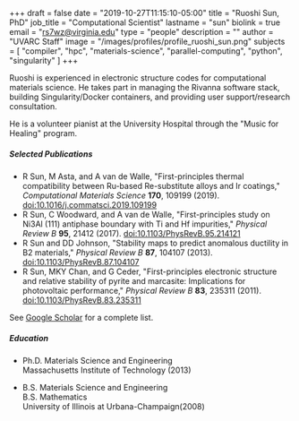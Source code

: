 +++
draft = false
date = "2019-10-27T11:15:10-05:00"
title = "Ruoshi Sun, PhD"
job_title = "Computational Scientist"
lastname = "sun"
biolink = true
email = "rs7wz@virginia.edu"
type = "people"
description = ""
author = "UVARC Staff"
image = "/images/profiles/profile_ruoshi_sun.png"
subjects = [
  "compiler",
  "hpc",
  "materials-science",
  "parallel-computing",
  "python",
  "singularity"
]
+++

Ruoshi is experienced in electronic structure codes for computational materials science. He takes part in managing the Rivanna software stack, building Singularity/Docker containers, and providing user support/research consultation.

He is a volunteer pianist at the University Hospital through the "Music for Healing" program.

##### Selected Publications
- R Sun, M Asta, and A van de Walle, "First-principles thermal compatibility between Ru-based Re-substitute alloys and Ir coatings," *Computational Materials Science* **170**, 109199 (2019). [doi:10.1016/j.commatsci.2019.109199](https://doi.org/10.1016/j.commatsci.2019.109199)
- R Sun, C Woodward, and A van de Walle, "First-principles study on Ni3Al (111) antiphase boundary with Ti and Hf impurities," *Physical Review B* **95**, 21412 (2017). [doi:10.1103/PhysRevB.95.214121](https://doi.org/10.1103/PhysRevB.95.214121)
- R Sun and DD Johnson, "Stability maps to predict anomalous ductility in B2 materials," *Physical Review B* **87**, 104107 (2013). [doi:10.1103/PhysRevB.87.104107](https://doi.org/10.1103/PhysRevB.87.104107)
- R Sun, MKY Chan, and G Ceder, "First-principles electronic structure and relative stability of pyrite and marcasite: Implications for photovoltaic performance," *Physical Review B* **83**, 235311 (2011). [doi:10.1103/PhysRevB.83.235311](https://doi.org/10.1103/PhysRevB.83.235311)

See [Google Scholar](https://scholar.google.com/citations?user=SnJ0Pb8AAAAJ&hl=en) for a complete list.

##### Education
- Ph.D. Materials Science and Engineering  
Massachusetts Institute of Technology (2013)

- B.S. Materials Science and Engineering  
B.S. Mathematics  
University of Illinois at Urbana-Champaign(2008)
